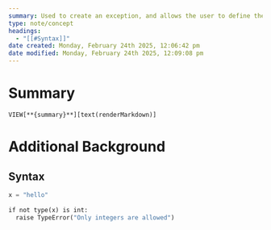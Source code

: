 ```yaml
---
summary: Used to create an exception, and allows the user to define the exception created.
type: note/concept
headings:
  - "[[#Syntax]]"
date created: Monday, February 24th 2025, 12:06:42 pm
date modified: Monday, February 24th 2025, 12:09:08 pm
---
```

# Summary
`VIEW[**{summary}**][text(renderMarkdown)]`

# Additional Background
## Syntax
```python
x = "hello"  
  
if not type(x) is int:  
  raise TypeError("Only integers are allowed")
```